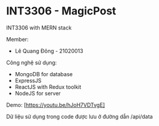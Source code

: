 # INT3306 - MagicPost

INT3306 with MERN stack

Member:

- Lê Quang Đông - 21020013

Công nghệ sử dụng:

- MongoDB for database
- ExpressJS
- ReactJS with Redux toolkit
- NodeJS for server

Demo: 
[https://youtu.be/hJoH7VDTvgE]

Dữ liệu sử dụng trong code được lưu ở đường dẫn /api/data